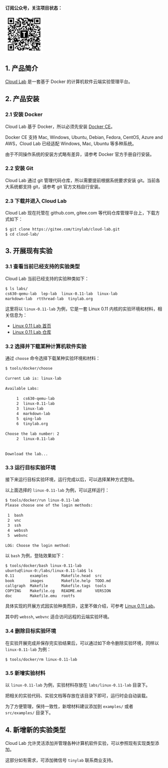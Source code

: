<!-- metadata start --><!--
% Cloud Lab v0.4 中文手册
% [泰晓科技 | Tinylab.org](http://tinylab.org)
% \today
--><!-- metadata end -->

**订阅公众号，关注项目状态：**

![Wechat Public](images/tinylab-wechat.jpg)

## 1. 产品简介

[Cloud Lab](http://tinylab.org/cloud-lab) 是一套基于 Docker 的计算机软件云端实验管理平台。

## 2. 产品安装

### 2.1 安装 Docker

Cloud Lab 基于 Docker，所以必须先安装 [Docker CE](https://store.docker.com/search?type=edition&offering=community)。

Docker CE 支持 Mac, Windows, Ubuntu, Debian, Fedora, CentOS, Azure and AWS，Cloud Lab 已经适配 Windows, Mac, Ubuntu 等多种系统。

由于不同操作系统的安装方式略有差异，请参考 Docker 官方手册自行安装。

### 2.2 安装 Git

Cloud Lab 通过 git 管理代码仓库，所以需要提前根据系统要求安装 git。当前各大系统都支持 git，请参考 git 官方文档自行安装。

### 2.3 下载并进入 Cloud Lab

Cloud Lab 现在托管在 github.com, gitee.com 等代码仓库管理平台上，下载方式如下：

    $ git clone https://gitee.com/tinylab/cloud-lab.git
    $ cd cloud-lab/

## 3. 开展现有实验

### 3.1 查看当前已经支持的实验类型

Cloud Lab 当前已经支持的实验种类如下：

    $ ls labs/
    cs630-qemu-lab  lep-lab  linux-0.11-lab  linux-lab
    markdown-lab  rtthread-lab  tinylab.org

这里将以 `linux-0.11-lab` 为例，它是一套 Linux 0.11 内核的实验环境和材料，相关信息为：

* [Linux 0.11 Lab 首页](https://tinylab.org/linux-0.11-lab)
* [Linux 0.11 Lab 仓库](https://gitee.com/tinylab/linux-0.11-lab)

### 3.2 选择并下载某种计算机软件实验

通过 `choose` 命令选择下载某种实验环境和材料：

    $ tools/docker/choose

    Current Lab is: linux-lab

    Available Labs:

         1	cs630-qemu-lab
         2	linux-0.11-lab
         3	linux-lab
         4	markdown-lab
         5	qing-lab
         6	tinylab.org

    Choose the lab number: 2
         2	linux-0.11-lab


    Download the lab...

### 3.3 运行目标实验环境

接下来运行目标实验环境，运行完成以后，可以选择某种方式登陆。

以上面选择的 `linux-0.11-lab` 为例，可以这样运行：

    $ tools/docker/run linux-0.11-lab
    Please choose one of the login methods:

     1	bash
     2	vnc
     3	ssh
     4	webssh
     5	webvnc

    LOG: Choose the login method:

以 `bash` 为例，登陆效果如下：

    $ tools/docker/bash linux-0.11-lab
    ubuntu@linux-0:/labs/linux-0.11-lab$ ls
    0.11       examples      Makefile.head  src
    book       images        Makefile.help  TODO.md
    callgraph  Makefile      Makefile.tags  tools
    COPYING    Makefile.cg   README.md      VERSION
    doc        Makefile.emu  rootfs

具体实现的开展方式因实验种类而异，这里不做介绍，可参考 [Linux 0.11 Lab](http://tinylab.org/linux-0.11-lab)。

其中的 `webssh`, `webvnc` 适合访问远程的云端实验环境。

### 3.4 删除目标实验环境

在实验开展完成并保存完实验结果后，可以通过如下命令删除实验环境，同样以 `linux-0.11-lab` 为例：

    $ tools/docker/rm linux-0.11-lab

### 3.5 新增实验材料

以 `linux-0.11-lab` 为例，实验材料存放在 `labs/linux-0.11-lab` 目录下。

把相关的实验代码、实验文档等存放在该目录下即可，运行时会自动装载。

为了方便管理，保持一致性，新增材料建议添加到 `examples/` 或者 `src/examples/` 目录下。

## 4. 新增新的实验类型

Cloud Lab 允许灵活添加并管理各种计算机软件实验，可以参照现有实现类型添加。

这部分如有需求，可添加微信号 `tinylab` 联系商业支持。
